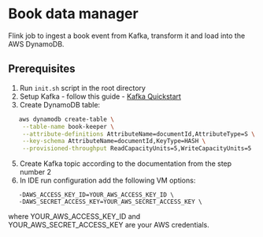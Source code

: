 # Book data manager
Flink job to ingest a book event from Kafka, transform it and load into the AWS DynamoDB.

## Prerequisites
1. Run `init.sh` script in the root directory
2. Setup Kafka - follow this guide - [Kafka Quickstart](https://kafka.apache.org/quickstart)
3. Create DynamoDB table:
```bash
   aws dynamodb create-table \
    --table-name book-keeper \
    --attribute-definitions AttributeName=documentId,AttributeType=S \
    --key-schema AttributeName=documentId,KeyType=HASH \
    --provisioned-throughput ReadCapacityUnits=5,WriteCapacityUnits=5
   ```
5. Create Kafka topic according to the documentation from the step number 2
6. In IDE run configuration add the following VM options:
```text
   -DAWS_ACCESS_KEY_ID=YOUR_AWS_ACCESS_KEY_ID \
   -DAWS_SECRET_ACCESS_KEY=YOUR_AWS_SECRET_ACCESS_KEY \
```
where YOUR_AWS_ACCESS_KEY_ID and YOUR_AWS_SECRET_ACCESS_KEY are your AWS credentials.